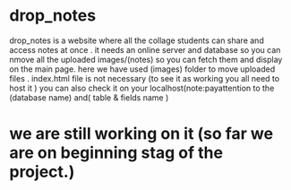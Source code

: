 # drop_notes
drop_notes is a website where all the collage students can share and access notes at once .
it needs an online server and database so you can nmove all the uploaded images/(notes) so you can fetch them and display on the main page.
here we have used (images) folder to move uploaded files .
index.html file is not necessary
(to see it as working you all need to host it )
you can also check it on your localhost(note:payattention to the (database name) and( table & fields name ) 
# we are still working on it (so far we are on beginning stag of the project.)
